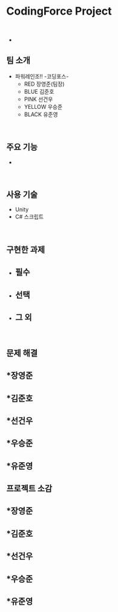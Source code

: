 # CodingForce Project
</br>

- 

## 팀 소개

* 파워레인조!! -코딩포스-
  - RED 장영준(팀장)
  - BLUE 김준호
  - PINK 선건우
  - YELLOW 우승준
  - BLACK 유준영

</br>

## 주요 기능

* 

</br>

##  사용 기술

  * Unity
  * C# 스크립트

</br>

## 구현한 과제

  * 필수
    -

  * 선택
    -

  * 그 외
    -

</br>

## 문제 해결

*장영준
  -

*김준호
  -
  
*선건우
  -
  
*우승준
  -
  
*유준영
  -
  

## 프로젝트 소감

*장영준
  -

*김준호
  -
  
*선건우
  -
  
*우승준
  -
  
*유준영
  -

<br/>
